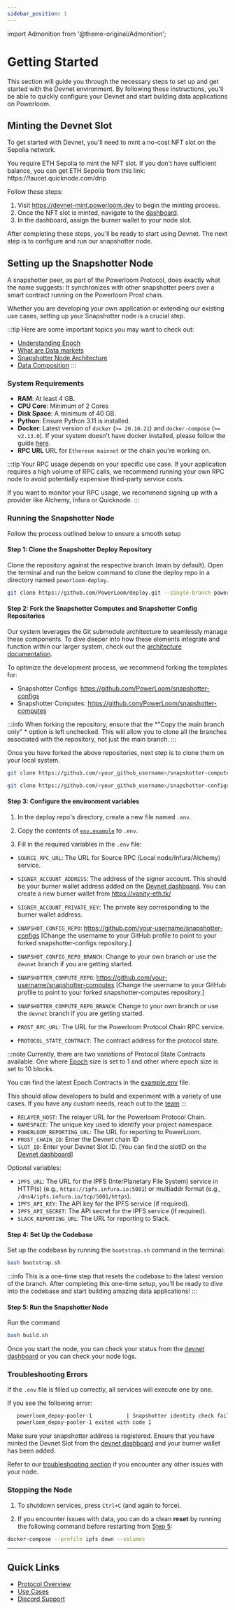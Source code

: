```yaml
---
sidebar_position: 1
---
```


import Admonition from '@theme-original/Admonition';

# Getting Started
This section will guide you through the necessary steps to set up and get started with the Devnet environment. By following these instructions, you'll be able to quickly configure your Devnet and start building data applications on Powerloom.

## Minting the Devnet Slot
To get started with Devnet, you'll need to mint a no-cost NFT slot on the Sepolia network. 

<Admonition type="tip" icon="📢" title="Ethereum Sepolia Faucet">
You require ETH Sepolia to mint the NFT slot. If you don't have sufficient balance, you can get ETH Sepolia from this link: https://faucet.quicknode.com/drip
</Admonition>

Follow these steps:

1. Visit https://devnet-mint.powerloom.dev to begin the minting process.
2. Once the NFT slot is minted, navigate to the [dashboard](https://devnet-mint.powerloom.dev/dashboard).
3. In the dashboard, assign the burner wallet to your node slot.

After completing these steps, you'll be ready to start using Devnet. The next step is to configure and run our snapshotter node. 

## Setting up the Snapshotter Node
A snapshotter peer, as part of the Powerloom Protocol, does exactly what the name suggests: It synchronizes with other snapshotter peers over a smart contract running on the Powerloom Prost chain. 

Whether you are developing your own application or extending our existing use cases, setting up your Snapshotter node is a crucial step.


:::tip
Here are some important topics you may want to check out: 
- [Understanding Epoch](../../Protocol/Specifications/Epoch.md)
- [What are Data markets](../../Protocol/data-sources.md)
- [Snapshotter Node Architecture](../snapshotter-node/architecture.md)
- [Data Composition](../../Protocol/data-composition.md)
:::

### System Requirements

- **RAM**: At least 4 GB.
- **CPU Core**: Minimum of 2 Cores
- **Disk Space**: A minimum of 40 GB.
- **Python**: Ensure Python 3.11 is installed.
- **Docker**: Latest version of `docker` (`>= 20.10.21`) and `docker-compose` (`>= v2.13.0`). If your system doesn't have docker installed, please follow the guide [here](https://www.baeldung.com/ops/docker-install-windows-linux-mac). 
- **RPC URL** URL for `Ethereum mainnet` or the chain you're working on.

:::tip
Your RPC usage depends on your specific use case. If your application requires a high volume of RPC calls, we recommend running your own RPC node to avoid potentially expensive third-party service costs.

If you want to monitor your RPC usage, we recommend signing up with a provider like Alchemy, Infura or Quicknode.
:::

### Running the Snapshotter Node
Follow the process outlined below to ensure a smooth setup

#### Step 1: Clone the Snapshotter Deploy Repository

Clone the repository against the respective branch (main by default). Open the terminal and run the below command to clone the deploy repo in a directory named `powerloom-deploy`.

```bash
git clone https://github.com/PowerLoom/deploy.git --single-branch powerloom_deploy --branch devnet && cd powerloom_deploy
```

#### Step 2: Fork the Snapshotter Computes and Snapshotter Config Repositories

Our system leverages the Git submodule architecture to seamlessly manage these components. To dive deeper into how these elements integrate and function within our larger system, check out the [architecture documentation](https://docs.powerloom.io/docs/build-with-powerloom/snapshotter-node/architecture).

To optimize the development process, we recommend forking the templates for:

- Snapshotter Configs: https://github.com/PowerLoom/snapshotter-configs
- Snapshotter Computes: https://github.com/PowerLoom/snapshotter-computes

:::info
When forking the repository, ensure that the *"Copy the main branch only" * option is left unchecked. This will allow you to clone all the branches associated with the repository, not just the main branch.
:::

Once you have forked the above repositories, next step is to clone them on your local system. 

```bash
git clone https://github.com/<your_github_username>/snapshotter-computes
```
```bash
git clone https://github.com/<your_github_username>/snapshotter-configs
```

#### Step 3: Configure the environment variables

1. In the deploy repo's directory, create a new file named `.env`.

2. Copy the contents of [`env.example`](https://github.com/PowerLoom/deploy/blob/devnet/env.example) to `.env`.

3. Fill in the required variables in the `.env` file:

- `SOURCE_RPC_URL`: The URL for Source RPC (Local node/Infura/Alchemy) service.

- `SIGNER_ACCOUNT_ADDRESS`: The address of the signer account. This should be your burner wallet address added on the [Devnet dashboard](https://devnet-mint.powerloom.dev/dashboard). You can create a new burner wallet from https://vanity-eth.tk/ 

- `SIGNER_ACCOUNT_PRIVATE_KEY`: The private key corresponding to the burner wallet address.
- `SNAPSHOT_CONFIG_REPO`: https://github.com/your-username/snapshotter-configs [Change the username to your GitHub profile to point to your forked snapshotter-configs repository.]
- `SNAPSHOT_CONFIG_REPO_BRANCH`: Change to your own branch or use the `devnet` branch if you are getting started.
- `SNAPSHOTTER_COMPUTE_REPO`:  https://github.com/your-username/snapshotter-computes [Change the username to your GitHub profile to point to your forked snapshotter-computes repository.]
- `SNAPSHOTTER_COMPUTE_REPO_BRANCH`: Change to your own branch or use the `devnet` branch if you are getting started.
- `PROST_RPC_URL`: The URL for the Powerloom Protocol Chain RPC service.
- `PROTOCOL_STATE_CONTRACT`: The contract address for the protocol state.

:::note
Currently, there are two variations of Protocol State Contracts available. One where [Epoch](../../Protocol/Specifications/Epoch.md) size is set to 1 and other where epoch size is set to 10 blocks. 

You can find the latest Epoch Contracts in the [example.env](https://github.com/PowerLoom/deploy/blob/devnet/env.example) file. 

This should allow developers to build and experiment with a variety of use cases. If you have any custom needs, reach out to the [team](https://discord.com/invite/powerloom)
:::

- `RELAYER_HOST`: The relayer URL for the Powerloom Protocol Chain.
- `NAMESPACE`: The unique key used to identify your project namespace.
- `POWERLOOM_REPORTING_URL`: The URL for reporting to PowerLoom.
- `PROST_CHAIN_ID`: Enter the Devnet chain ID
- `SLOT_ID`: Enter your Devnet Slot ID. [You can find the slotID on the [Devnet dashboard](https://devnet-mint.powerloom.dev/dashboard)]

Optional variables:

- `IPFS_URL`: The URL for the IPFS (InterPlanetary File System) service in HTTP(s) (e.g., `https://ipfs.infura.io:5001`) or multiaddr format (e.g., `/dns4/ipfs.infura.io/tcp/5001/https`).
- `IPFS_API_KEY`: The API key for the IPFS service (if required).
- `IPFS_API_SECRET`: The API secret for the IPFS service (if required).
- `SLACK_REPORTING_URL`: The URL for reporting to Slack.

#### Step 4: Set Up the Codebase

Set up the codebase by running the `bootstrap.sh` command in the terminal:

```bash
bash bootstrap.sh
```

:::info
This is a one-time step that resets the codebase to the latest version of the branch. 
After completing this one-time setup, you'll be ready to dive into the codebase and start building amazing data applications!
:::

#### Step 5: Run the Snapshotter Node

Run the command

```bash
bash build.sh
```
Once you start the node, you can check your status from the [devnet dashboard](https://mint-devnet.powerloom.network) or you can check your node logs.

### Troubleshooting Errors

If the `.env` file is filled up correctly, all services will execute one by one.

 If you see the following error:

 ```bash
    powerloom_depoy-pooler-1           | Snapshotter identity check failed on protocol smart contract
    powerloom_depoy-pooler-1 exited with code 1
```
    
Make sure your snapshotter address is registered. Ensure that you have minted the Devnet Slot from the [devnet dashboard](https://mint-devnet.powerloom.network) and your burner wallet has been added.

Refer to our [troubleshooting section](../../build-with-powerloom/snapshotter-node/full-node/troubleshooting.md) if you encounter any other issues with your node.

### Stopping the Node

1. To shutdown services, press `Ctrl+C` (and again to force).

2. If you encounter issues with data, you can do a clean **reset** by running the following command before restarting from [Step 5](#step-5-run-the-snapshotter-node):

```bash
docker-compose --profile ipfs down --volumes
```

---

## Quick Links
- [Protocol Overview](../../Protocol/)
- [Use Cases](../use-cases/)
- [Discord Support](https://discord.com/invite/powerloom)